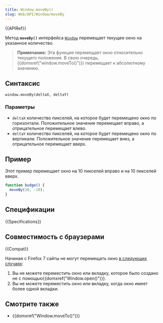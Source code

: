 ```yaml
---
title: Window.moveBy()
slug: Web/API/Window/moveBy
---
```


{{APIRef}}

Метод **`moveBy()`** интерфейса [`Window`](/ru/docs/Web/API/Window) перемещает текущее окно на указанное количество.

> **Примечание:** Эта функция перемещает окно относительно текущего положения. В свою очередь, {{domxref("window.moveTo()")}} перемещает к абсолютному значению.

## Синтаксис

```
window.moveBy(deltaX, deltaY)
```

### Параметры

- `deltaX` количество пикселей, на которое будет перемещено окно по горизонтали. Положительное значение перемещает вправо, а отрицательное перемещает влево.
- `deltaY` количество пикселей, на которое будет перемещено окно по вертикали. Положительное значение перемещает вниз, а отрицательное перемещает вверх.

## Пример

Этот пример перемещает окно на 10 пикселей вправо и на 10 пикселей вверх.

```js
function budge() {
  moveBy(10, -10);
}
```

## Спецификации

{{Specifications}}

## Совместимость с браузерами

{{Compat}}

Начиная с Firefox 7 сайты не могут перемещать окно [в следующих случаях](https://bugzilla.mozilla.org/show_bug.cgi?id=565541#c24):

1. Вы не можете переместить окно или вкладку, которое было создано не с помощью{{domxref("Window.open()")}}.
2. Вы не можете переместить окно или вкладку, когда окно имеет более одной вкладки.

## Смотрите также

- {{domxref("Window.moveTo()")}}
